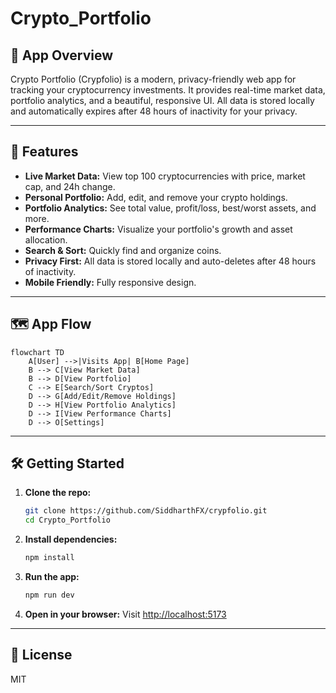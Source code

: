 # Crypto_Portfolio

## 🚀 App Overview
Crypto Portfolio (Crypfolio) is a modern, privacy-friendly web app for tracking your cryptocurrency investments. It provides real-time market data, portfolio analytics, and a beautiful, responsive UI. All data is stored locally and automatically expires after 48 hours of inactivity for your privacy.

---

## 🌟 Features
- **Live Market Data:** View top 100 cryptocurrencies with price, market cap, and 24h change.
- **Personal Portfolio:** Add, edit, and remove your crypto holdings.
- **Portfolio Analytics:** See total value, profit/loss, best/worst assets, and more.
- **Performance Charts:** Visualize your portfolio's growth and asset allocation.
- **Search & Sort:** Quickly find and organize coins.
- **Privacy First:** All data is stored locally and auto-deletes after 48 hours of inactivity.
- **Mobile Friendly:** Fully responsive design.

---

## 🗺️ App Flow
```mermaid
flowchart TD
    A[User] -->|Visits App| B[Home Page]
    B --> C[View Market Data]
    B --> D[View Portfolio]
    C --> E[Search/Sort Cryptos]
    D --> G[Add/Edit/Remove Holdings]
    D --> H[View Portfolio Analytics]
    D --> I[View Performance Charts]
    D --> O[Settings]
```

---

## 🛠️ Getting Started
1. **Clone the repo:**
   ```bash
   git clone https://github.com/SiddharthFX/crypfolio.git
   cd Crypto_Portfolio
   ```
2. **Install dependencies:**
   ```bash
   npm install
   ```
3. **Run the app:**
   ```bash
   npm run dev
   ```
4. **Open in your browser:**
   Visit [http://localhost:5173](http://localhost:5173)

---

## 📄 License
MIT

